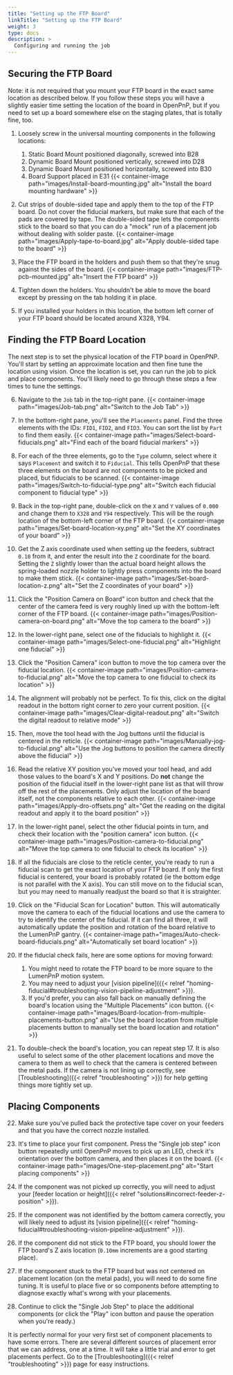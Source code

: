 ```yaml
---
title: "Setting up the FTP Board"
linkTitle: "Setting up the FTP Board"
weight: 3
type: docs
description: >
  Configuring and running the job
---
```

## Securing the FTP Board

Note: it is not required that you mount your FTP board in the exact same location as described below. If you follow these steps you will have a slightly easier time setting the location of the board in OpenPnP, but if you need to set up a board somewhere else on the staging plates, that is totally fine, too.

1. Loosely screw in the universal mounting components in the following locations:
   1. Static Board Mount positioned diagonally, screwed into B28
   2. Dynamic Board Mount positioned vertically, screwed into D28
   3. Dynamic Board Mount positioned horizontally, screwed into B30
   4. Board Support placed in E31
  {{< container-image path="images/Install-board-mounting.jpg" alt="Install the board mounting hardware" >}}

2. Cut strips of double-sided tape and apply them to the top of the FTP board. Do not cover the fiducial markers, but make sure that each of the pads are covered by tape. The double-sided tape lets the components stick to the board so that you can do a "mock" run of a placement job without dealing with solder paste.
  {{< container-image path="images/Apply-tape-to-board.jpg" alt="Apply double-sided tape to the board" >}}

3. Place the FTP board in the holders and push them so that they're snug against the sides of the board.
  {{< container-image path="images/FTP-pcb-mounted.jpg" alt="Insert the FTP board" >}}

4. Tighten down the holders. You shouldn't be able to move the board except by pressing on the tab holding it in place.

5. If you installed your holders in this location, the bottom left corner of your FTP board should be located around X328, Y94.

## Finding the FTP Board Location

The next step is to set the physical location of the FTP board in OpenPNP. You'll start by setting an approximate location and then fine tune the location using vision. Once the location is set, you can run the job to pick and place components. You'll likely need to go through these steps a few times to tune the settings.

6. Navigate to the `Job` tab in the  top-right pane.
  {{< container-image path="images/Job-tab.png" alt="Switch to the Job Tab" >}}

7. In the bottom-right pane, you'll see the `Placements` panel. Find the three elements with the IDs: `FID1`, `FID2`, and `FID3`. You can sort the list by `Part` to find them easily.
  {{< container-image path="images/Select-board-fiducials.png" alt="Find each of the board fiducial markers" >}}

8. For each of the three elements, go to the `Type` column, select where it says `Placement` and switch it to `Fiducial`. This tells OpenPnP that these three elements on the board are not components to be picked and placed, but fiducials to be scanned.
  {{< container-image path="images/Switch-to-fiducial-type.png" alt="Switch each fiducial component to fiducial type" >}}

9. Back in the top-right pane, double-click on the `X` and `Y` values of `0.000` and change them to `X328` and `Y94` respectively. This will be the rough location of the bottom-left corner of the FTP board.
  {{< container-image path="images/Set-board-location-xy.png" alt="Set the XY coordinates of your board" >}}

10. Get the Z axis coordinate used when setting up the feeders, subtract `0.10` from it, and enter the result into the `Z` coordinate for the board. Setting the `Z` slightly lower than the actual board height allows the spring-loaded nozzle holder to lightly press components into the board to make them stick.
  {{< container-image path="images/Set-board-location-z.png" alt="Set the Z coordinates of your board" >}}

11. Click the "Position Camera on Board" icon button and check that the center of the camera feed is very roughly lined up with the bottom-left corner of the FTP board.
  {{< container-image path="images/Position-camera-on-board.png" alt="Move the top camera to the board" >}}

12. In the lower-right pane, select one of the fiducials to highlight it.
  {{< container-image path="images/Select-one-fiducial.png" alt="Highlight one fiducial" >}}

13. Click the "Position Camera" icon button to move the top camera over the fiducial location.
  {{< container-image path="images/Position-camera-to-fiducial.png" alt="Move the top camera to one fiducial to check its location" >}}

14. The alignment will probably not be perfect. To fix this, click on the digital readout in the bottom right corner to zero your current position.
  {{< container-image path="images/Clear-digital-readout.png" alt="Switch the digital readout to relative mode" >}}

15. Then, move the tool head with the Jog buttons until the fiducial is centered in the reticle.
  {{< container-image path="images/Manually-jog-to-fiducial.png" alt="Use the Jog buttons to position the camera directly above the fiducial" >}}

16. Read the relative XY position you've moved your tool head, and add those values to the board's X and Y positions. Do **not** change the position of the fiducial itself in the lower-right pane list as that will throw off the rest of the placements. Only adjust the location of the board itself, not the components relative to each other.
  {{< container-image path="images/Apply-dro-offsets.png" alt="Get the reading on the digital readout and apply it to the board position" >}}

17. In the lower-right panel, select the other fiducial points in turn, and check their location with the "position camera" icon button.
  {{< container-image path="images/Position-camera-to-fiducial.png" alt="Move the top camera to one fiducial to check its location" >}}

18. If all the fiducials are close to the reticle center, you're ready to run a fiducial scan to get the exact location of your FTP board. If only the first fiducial is centered, your board is probably rotated (ie the bottom edge is not parallel with the X axis). You can still move on to the fiducial scan, but you may need to manually readjust the board so that it is straighter.

19. Click on the "Fiducial Scan for Location" button. This will automatically move the camera to each of the fiducial locations and use the camera to try to identify the center of the fiducial. If it can find all three, it will automatically update the position and rotation of the board relative to the LumenPnP gantry.
  {{< container-image path="images/Auto-check-board-fiducials.png" alt="Automatically set board location" >}}

20. If the fiducial check fails, here are some options for moving forward:
    1. You might need to rotate the FTP board to be more square to the LumenPnP motion system.
    2. You may need to adjust your [vision pipeline]({{< relref "homing-fiducial#troubleshooting-vision-pipeline-adjustment" >}}).
    3. If you'd prefer, you can also fall back on manually defining the board's location using the "Multiple Placements" icon button.
      {{< container-image path="images/Board-location-from-multiple-placements-button.png" alt="Use the board location from multiple placements button to manually set the board location and rotation" >}}

21. To double-check the board's location, you can repeat step 17. It is also useful to select some of the other placement locations and move the camera to them as well to check that the camera is centered between the metal pads. If the camera is not lining up correctly, see [Troubleshooting]({{< relref "troubleshooting" >}}) for help getting things more tightly set up.

## Placing Components

22. Make sure you've pulled back the protective tape cover on your feeders and that you have the correct nozzle installed.
23. It's time to place your first component. Press the "Single job step" icon button repeatedly until OpenPnP moves to pick up an LED, check it's orientation over the bottom camera, and then places it on the board.
  {{< container-image path="images/One-step-placement.png" alt="Start placing components" >}}

24. If the component was not picked up correctly, you will need to adjust your [feeder location or height]({{< relref "solutions#incorrect-feeder-z-position" >}}).
25. If the component was not identified by the bottom camera correctly, you will likely need to adjust its [vision pipeline]({{< relref "homing-fiducial#troubleshooting-vision-pipeline-adjustment" >}}).
26. If the component did not stick to the FTP board, you should lower the FTP board's Z axis location (`0.10mm` increments are a good starting place).
27. If the component stuck to the FTP board but was not centered on placement location (on the metal pads), you will need to do some fine tuning. It is useful to place five or so components before attempting to diagnose exactly what's wrong with your placements.
28. Continue to click the "Single Job Step" to place the additional components (or click the "Play" icon button and pause the operation when you're ready.)

It is perfectly normal for your very first set of component placements to have some errors. There are several different sources of placement error that we can address, one at a time. It will take a little trial and error to get placements perfect. Go to the [Troubleshooting]({{< relref "troubleshooting" >}}) page for easy instructions.
